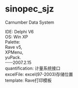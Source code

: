 # sinopec_sjz
Carnumber Data System

IDE: Delphi V6    
OS: Win XP    
Palette:     
Rave v5,    
XPMenu,    
yuPack.    
----2007.2.15    
quantification: 计量系统接口    
excelFile: excel(97-2003)存储位置    
template: Rave打印模板     
